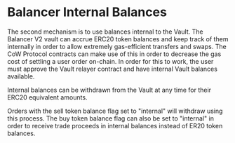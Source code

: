 # Balancer Internal Balances

The second mechanism is to use balances internal to the Vault. The Balancer V2 vault can accrue ERC20 token balances and keep track of them internally in order to allow extremely gas-efficient transfers and swaps. The CoW Protocol contracts can make use of this in order to decrease the gas cost of settling a user order on-chain. In order for this to work, the user must approve the Vault relayer contract and have internal Vault balances available.

Internal balances can be withdrawn from the Vault at any time for their ERC20 equivalent amounts.

Orders with the sell token balance flag set to "internal" will withdraw using this process. The buy token balance flag can also be set to "internal" in order to receive trade proceeds in internal balances instead of ER20 token balances.
